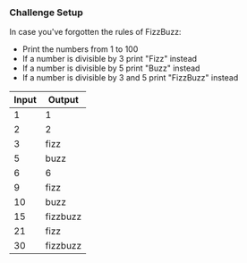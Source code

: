 ### Challenge Setup

In case you've forgotten the rules of FizzBuzz:

* Print the numbers from 1 to 100
* If a number is divisible by 3 print "Fizz" instead
* If a number is divisible by 5 print "Buzz" instead
* If a number is divisible by 3 and 5 print "FizzBuzz" instead

| Input | Output   |
|-------|----------|
| 1     | 1        |
| 2     | 2        |
| 3     | fizz     |
| 5     | buzz     |
| 6     | 6        |
| 9     | fizz     |
| 10    | buzz     |
| 15    | fizzbuzz |
| 21    | fizz     |
| 30    | fizzbuzz |